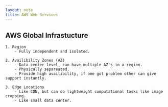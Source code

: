 ```yaml
---
layout: note
title: AWS Web Services
---
```


## AWS Global Infrastucture

	1. Region
		- Fully independent and isolated.

	2. Availibility Zones (AZ)
		- Data center level, can have multiple AZ's in a region.
		- Physically separeated.
		- Provide high availibility, if one got problem other can give support instantly.

	3. Edge Locations
		- Like CDN, but can do lightweight computational tasks like image cropping.
		- Like small data center.
